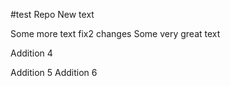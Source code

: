 #test Repo
New text

Some more text
fix2 changes
Some very great text

Addition 4

Addition 5
Addition 6
